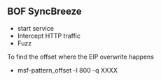 
## BOF SyncBreeze  
  * start service  
  * Intercept HTTP traffic   
  * Fuzz 
  
To find the offset where the EIP overwrite happens  
* msf-pattern_offset -l 800 -q XXXX
